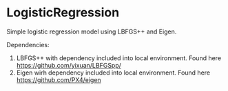 # LogisticRegression

Simple logistic regression model using LBFGS++ and Eigen.

Dependencies:
1. LBFGS++ with dependency included into local environment. Found here https://github.com/yixuan/LBFGSpp/
2. Eigen wirh dependency included into local environment. Found here https://github.com/PX4/eigen
